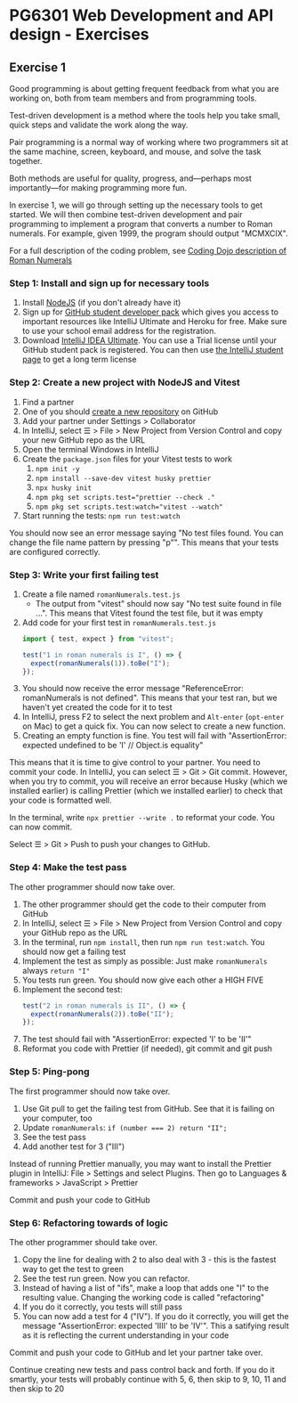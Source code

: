 # PG6301 Web Development and API design - Exercises

## Exercise 1

Good programming is about getting frequent feedback from what you are working on, both from team members and from
programming tools.

Test-driven development is a method where the tools help you take small, quick steps and validate the work along the
way.

Pair programming is a normal way of working where two programmers sit at the same machine, screen, keyboard, and mouse,
and solve the task together.

Both methods are useful for quality, progress, and—perhaps most importantly—for making programming more fun.

In exercise 1, we will go through setting up the necessary tools to get started. We will then combine test-driven
development and pair programming to implement a program that converts a number to Roman numerals. For example, given
1999, the program should output "MCMXCIX".

For a full description of the coding problem,
see [Coding Dojo description of Roman Numerals](https://codingdojo.org/kata/RomanNumerals/)

### Step 1: Install and sign up for necessary tools

1. Install [NodeJS](https://nodejs.org/en/download/package-manager) (if you don't already have it)
2. Sign up for [GitHub student developer pack](https://education.github.com/pack/join) which gives you access to
   important resources like IntelliJ Ultimate and Heroku for free. Make sure to use your school email address for the
   registration.
3. Download [IntelliJ IDEA Ultimate](https://www.jetbrains.com/idea/download/). You can use a Trial license until your
   GitHub student pack is registered. You can then
   use [the IntelliJ student page](https://www.jetbrains.com/shop/eform/students)
   to get a long term license

### Step 2: Create a new project with NodeJS and Vitest

1. Find a partner
2. One of you should [create a new repository](https://github.com/new) on GitHub
3. Add your partner under Settings > Collaborator
4. In IntelliJ, select ☰ > File > New Project from Version Control and copy your new GitHub repo as the URL
5. Open the terminal Windows in IntelliJ
6. Create the `package.json` files for your Vitest tests to work
    1. `npm init -y`
    2. `npm install --save-dev vitest husky prettier`
    3. `npx husky init`
    4. `npm pkg set scripts.test="prettier --check ."`
    5. `npm pkg set scripts.test:watch="vitest --watch"`
7. Start running the tests: `npm run test:watch`

You should now see an error message saying "No test files found. You can change the file name pattern by pressing "p"".
This means that your tests are configured correctly.

### Step 3: Write your first failing test

1. Create a file named `romanNumerals.test.js`
    - The output from "vitest" should now say "No test suite found in file ...". This means that Vitest found the test
      file, but it was empty
2. Add code for your first test in `romanNumerals.test.js`
    ```js
    import { test, expect } from "vitest";
    
    test("1 in roman numerals is I", () => {
      expect(romanNumerals(1)).toBe("I");
    });
    ```
3. You should now receive the error message "ReferenceError: romanNumerals is not defined". This means that your test
   ran, but we haven't yet created the code for it to test
4. In IntelliJ, press F2 to select the next problem and `Alt-enter` (`opt-enter` on Mac) to get a quick fix. You can now
   select to create a new function.
5. Creating an empty function is fine. You test will fail with "AssertionError: expected undefined to be 'I' //
   Object.is equality"

This means that it is time to give control to your partner. You need to commit your code. In IntelliJ, you can select
☰ > Git > Git commit. However, when you try to commit, you will receive an error because Husky (which we installed
earlier)
is calling Prettier (which we installed earlier) to check that your code is formatted well.

In the terminal, write `npx prettier --write .` to reformat your code. You can now commit.

Select ☰ > Git > Push to push your changes to GitHub.

### Step 4: Make the test pass

The other programmer should now take over.

1. The other programmer should get the code to their computer from GitHub
2. In IntelliJ, select ☰ > File > New Project from Version Control and copy your GitHub repo as the URL
3. In the terminal, run `npm install`, then run `npm run test:watch`. You should now get a failing test
4. Implement the test as simply as possible: Just make `romanNumerals` always `return "I"`
5. You tests run green. You should now give each other a HIGH FIVE
6. Implement the second test:
    ```js
    test("2 in roman numerals is II", () => {
      expect(romanNumerals(2)).toBe("II");
    });
    ```
7. The test should fail with "AssertionError: expected 'I' to be 'II'"
8. Reformat you code with Prettier (if needed), git commit and git push

### Step 5: Ping-pong

The first programmer should now take over.

1. Use Git pull to get the failing test from GitHub. See that it is failing on your computer, too
2. Update `romanNumerals`: `if (number === 2) return "II";`
3. See the test pass
4. Add another test for 3 ("III")

Instead of running Prettier manually, you may want to install the Prettier plugin in IntelliJ: File > Settings
and select Plugins. Then go to Languages & frameworks > JavaScript > Prettier

Commit and push your code to GitHub

### Step 6: Refactoring towards of logic

The other programmer should take over.

1. Copy the line for dealing with 2 to also deal with 3 - this is the fastest way to get the test to green
2. See the test run green. Now you can refactor.
3. Instead of having a list of "ifs", make a loop that adds one "I" to the resulting value. Changing the working code is
   called "refactoring"
4. If you do it correctly, you tests will still pass
5. You can now add a test for 4 ("IV"). If you do it correctly, you will get the message "AssertionError: expected 
   'IIII' to be 'IV'". This a satifying result as it is reflecting the current understanding in your code

Commit and push your code to GitHub and let your partner take over.

Continue creating new tests and pass control back and forth. If you do it smartly, your tests will probably continue
with 5, 6, then skip to 9, 10, 11 and then skip to 20

